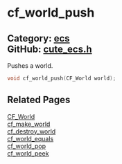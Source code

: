 [//]: # (This file is automatically generated by Cute Framework's docs parser.)
[//]: # (Do not edit this file by hand!)
[//]: # (See: https://github.com/RandyGaul/cute_framework/blob/master/samples/docs_parser.cpp)
[](../header.md ':include')

# cf_world_push

Category: [ecs](/api_reference?id=ecs)  
GitHub: [cute_ecs.h](https://github.com/RandyGaul/cute_framework/blob/master/include/cute_ecs.h)  
---

Pushes a world.

```cpp
void cf_world_push(CF_World world);
```

## Related Pages

[CF_World](/ecs/cf_world.md)  
[cf_make_world](/ecs/cf_make_world.md)  
[cf_destroy_world](/ecs/cf_destroy_world.md)  
[cf_world_equals](/ecs/cf_world_equals.md)  
[cf_world_pop](/ecs/cf_world_pop.md)  
[cf_world_peek](/ecs/cf_world_peek.md)  
